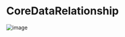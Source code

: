 # CoreDataRelationship

![image](https://user-images.githubusercontent.com/3993516/125604736-8682eabd-3bc4-4e32-9450-7e6834559414.png)
